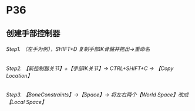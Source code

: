 # P36

## 创建手部控制器

###### Step1. （左手为例），SHIFT+D 复制手部IK骨骼并拖出->重命名

###### Step2. 【新控制器关节】+【手部IK关节】-> CTRL+SHIFT+C -> 【Copy Location】

###### Step3. 【BoneConstraints】->【Space】-> 将左右两个【World Space】改成【Local Space】
